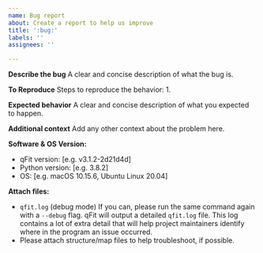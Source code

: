 ```yaml
---
name: Bug report
about: Create a report to help us improve
title: ':bug:'
labels: ''
assignees: ''

---
```


**Describe the bug**
A clear and concise description of what the bug is.

**To Reproduce**
Steps to reproduce the behavior:
1. 

**Expected behavior**
A clear and concise description of what you expected to happen.

**Additional context**
Add any other context about the problem here.

**Software & OS Version:**
 - qFit version: [e.g. v3.1.2-2d21d4d]
 - Python version: [e.g. 3.8.2]
 - OS: [e.g. macOS 10.15.6, Ubuntu Linux 20.04]

**Attach files:**
- `qfit.log` (debug mode)
    If you can, please run the same command again with a `--debug` flag. qFit will output a detailed `qfit.log` file. This log contains a lot of extra detail that will help project maintainers identify where in the program an issue occurred.
- Please attach structure/map files to help troubleshoot, if possible.
